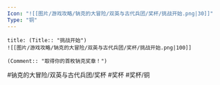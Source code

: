 ```yaml
---
Icon: "![[图片/游戏攻略/钠克的大冒险/双英与古代兵团/奖杯/挑战开始.png|30]]"
Type: "铜"
---
```

```ad-common-bronze-trophy
title: (Title:: "挑战开始")
![[图片/游戏攻略/钠克的大冒险/双英与古代兵团/奖杯/挑战开始.png|100]]

(Comment:: "取得你的首枚钠克奖章！")
```

#钠克的大冒险/双英与古代兵团/奖杯 #奖杯 #奖杯/铜
